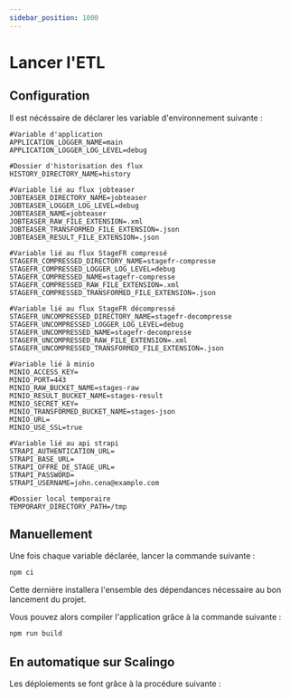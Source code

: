 ```yaml
---
sidebar_position: 1000
---
```


# Lancer l'ETL

## Configuration

Il est nécéssaire de déclarer les variable d'environnement suivante :

```Environnemnent
#Variable d'application 
APPLICATION_LOGGER_NAME=main
APPLICATION_LOGGER_LOG_LEVEL=debug

#Dossier d'historisation des flux
HISTORY_DIRECTORY_NAME=history

#Variable lié au flux jobteaser
JOBTEASER_DIRECTORY_NAME=jobteaser
JOBTEASER_LOGGER_LOG_LEVEL=debug
JOBTEASER_NAME=jobteaser
JOBTEASER_RAW_FILE_EXTENSION=.xml
JOBTEASER_TRANSFORMED_FILE_EXTENSION=.json
JOBTEASER_RESULT_FILE_EXTENSION=.json

#Variable lié au flux StageFR compressé 
STAGEFR_COMPRESSED_DIRECTORY_NAME=stagefr-compresse
STAGEFR_COMPRESSED_LOGGER_LOG_LEVEL=debug
STAGEFR_COMPRESSED_NAME=stagefr-compresse
STAGEFR_COMPRESSED_RAW_FILE_EXTENSION=.xml
STAGEFR_COMPRESSED_TRANSFORMED_FILE_EXTENSION=.json

#Variable lié au flux StageFR décompressé 
STAGEFR_UNCOMPRESSED_DIRECTORY_NAME=stagefr-decompresse
STAGEFR_UNCOMPRESSED_LOGGER_LOG_LEVEL=debug
STAGEFR_UNCOMPRESSED_NAME=stagefr-decompresse
STAGEFR_UNCOMPRESSED_RAW_FILE_EXTENSION=.xml
STAGEFR_UNCOMPRESSED_TRANSFORMED_FILE_EXTENSION=.json

#Variable lié à minio
MINIO_ACCESS_KEY=
MINIO_PORT=443
MINIO_RAW_BUCKET_NAME=stages-raw
MINIO_RESULT_BUCKET_NAME=stages-result
MINIO_SECRET_KEY=
MINIO_TRANSFORMED_BUCKET_NAME=stages-json
MINIO_URL=
MINIO_USE_SSL=true

#Variable lié au api strapi
STRAPI_AUTHENTICATION_URL=
STRAPI_BASE_URL=
STRAPI_OFFRE_DE_STAGE_URL=
STRAPI_PASSWORD=
STRAPI_USERNAME=john.cena@example.com

#Dossier local temporaire
TEMPORARY_DIRECTORY_PATH=/tmp
```

## Manuellement

Une fois chaque variable déclarée, lancer la commande suivante :

```bash
npm ci
```

Cette dernière installera l'ensemble des dépendances nécessaire au bon lancement du projet.

Vous pouvez alors compiler l'application grâce à la commande suivante :

```bash
npm run build
```

## En automatique sur Scalingo

Les déploiements se font grâce à la procédure suivante :
